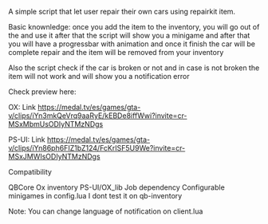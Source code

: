 A simple script that let user repair their own cars using repairkit item.

Basic knownledge: once you add the item to the inventory, you will go out of the and use it after that the script will show you a minigame and after that you will have a progressbar with animation and once it finish the car will be complete repair and the item will be removed from your inventory

Also the script check if the car is broken or not and in case is not broken the item will not work and will show you a notification error 

Check preview here:

OX: Link https://medal.tv/es/games/gta-v/clips/iYn3mkQeVrq9aaRyE/kEBDe8iffWwi?invite=cr-MSxMbmUsODIyNTMzNDgs

PS-UI: Link https://medal.tv/es/games/gta-v/clips/iYn86ph6FIZ1bZ124/FcKrISF5U9We?invite=cr-MSxJMWIsODIyNTMzNDgs

Compatibility

 QBCore 
 Ox inventory 
 PS-UI/OX_lib
 Job dependency 
 Configurable minigames in config.lua
I dont test it on qb-inventory

Note: You can change language of notification on client.lua

